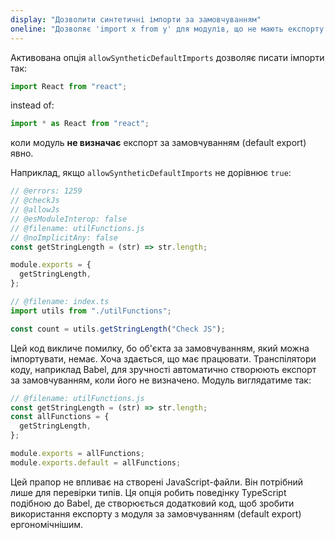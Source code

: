 ```yaml
---
display: "Дозволити синтетичні імпорти за замовчуванням"
oneline: "Дозволяє 'import x from y' для модулів, що не мають експорту за замовчуванням"
---
```


Активована опція `allowSyntheticDefaultImports` дозволяє писати імпорти так:

```ts
import React from "react";
```

instead of:

```ts
import * as React from "react";
```

коли модуль **не визначає** експорт за замовчуванням (default export) явно.

Наприклад, якщо `allowSyntheticDefaultImports` не дорівнює `true`:

```ts twoslash
// @errors: 1259
// @checkJs
// @allowJs
// @esModuleInterop: false
// @filename: utilFunctions.js
// @noImplicitAny: false
const getStringLength = (str) => str.length;

module.exports = {
  getStringLength,
};

// @filename: index.ts
import utils from "./utilFunctions";

const count = utils.getStringLength("Check JS");
```

Цей код викличе помилку, бо об'єкта за замовчуванням, який можна імпортувати, немає. Хоча здається, що має працювати.
Транспілятори коду, наприклад Babel, для зручності автоматично створюють експорт за замовчуванням, коли його не визначено. Модуль виглядатиме так:

```js
// @filename: utilFunctions.js
const getStringLength = (str) => str.length;
const allFunctions = {
  getStringLength,
};

module.exports = allFunctions;
module.exports.default = allFunctions;
```

Цей прапор не впливає на створені JavaScript-файли. Він потрібний лише для перевірки типів.
Ця опція робить поведінку TypeScript подібною до Babel, де створюється додатковий код, щоб зробити використання експорту з модуля за замовчуванням (default export) ергономічнішим.
